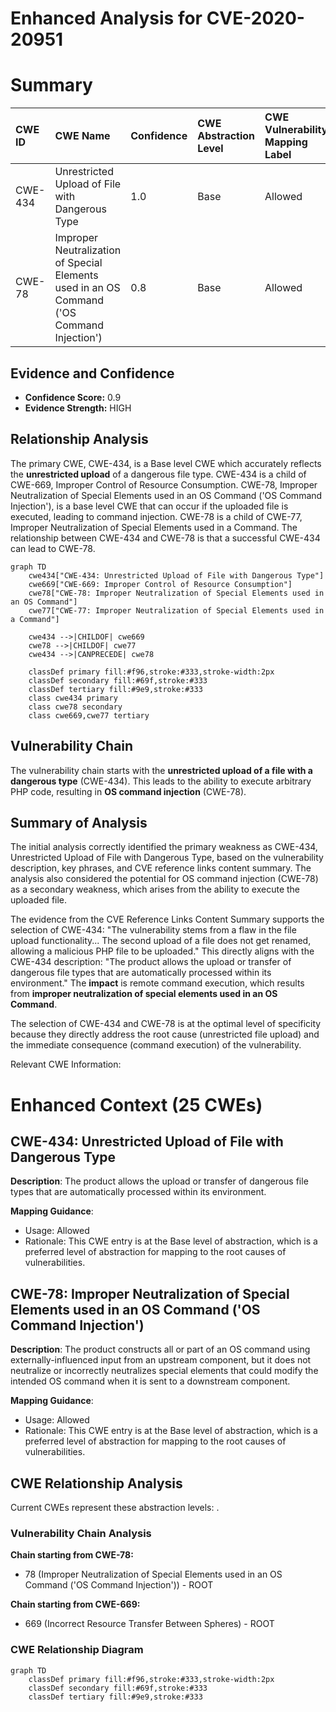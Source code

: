 # Enhanced Analysis for CVE-2020-20951

# Summary
| CWE ID  | CWE Name                                                        | Confidence | CWE Abstraction Level | CWE Vulnerability Mapping Label | CWE-Vulnerability Mapping Notes |
| :-------- | :-------------------------------------------------------------- | :---------- | :---------------------- | :------------------------------ | :-------------------------------- |
| CWE-434 | Unrestricted Upload of File with Dangerous Type                 | 1.0         | Base                    | Allowed                         | Primary CWE                     |
| CWE-78  | Improper Neutralization of Special Elements used in an OS Command ('OS Command Injection') | 0.8         | Base                    | Allowed                         | Secondary CWE                     |

## Evidence and Confidence

*   **Confidence Score:** 0.9
*   **Evidence Strength:** HIGH

## Relationship Analysis
The primary CWE, CWE-434, is a Base level CWE which accurately reflects the **unrestricted upload** of a dangerous file type. CWE-434 is a child of CWE-669, Improper Control of Resource Consumption. CWE-78, Improper Neutralization of Special Elements used in an OS Command ('OS Command Injection'), is a base level CWE that can occur if the uploaded file is executed, leading to command injection. CWE-78 is a child of CWE-77, Improper Neutralization of Special Elements used in a Command. The relationship between CWE-434 and CWE-78 is that a successful CWE-434 can lead to CWE-78.

```mermaid
graph TD
    cwe434["CWE-434: Unrestricted Upload of File with Dangerous Type"]
    cwe669["CWE-669: Improper Control of Resource Consumption"]
    cwe78["CWE-78: Improper Neutralization of Special Elements used in an OS Command"]
    cwe77["CWE-77: Improper Neutralization of Special Elements used in a Command"]

    cwe434 -->|CHILDOF| cwe669
    cwe78 -->|CHILDOF| cwe77
    cwe434 -->|CANPRECEDE| cwe78

    classDef primary fill:#f96,stroke:#333,stroke-width:2px
    classDef secondary fill:#69f,stroke:#333
    classDef tertiary fill:#9e9,stroke:#333
    class cwe434 primary
    class cwe78 secondary
    class cwe669,cwe77 tertiary
```

## Vulnerability Chain
The vulnerability chain starts with the **unrestricted upload of a file with a dangerous type** (CWE-434). This leads to the ability to execute arbitrary PHP code, resulting in **OS command injection** (CWE-78).

## Summary of Analysis
The initial analysis correctly identified the primary weakness as CWE-434, Unrestricted Upload of File with Dangerous Type, based on the vulnerability description, key phrases, and CVE reference links content summary. The analysis also considered the potential for OS command injection (CWE-78) as a secondary weakness, which arises from the ability to execute the uploaded file.

The evidence from the CVE Reference Links Content Summary supports the selection of CWE-434: "The vulnerability stems from a flaw in the file upload functionality... The second upload of a file does not get renamed, allowing a malicious PHP file to be uploaded." This directly aligns with the CWE-434 description: "The product allows the upload or transfer of dangerous file types that are automatically processed within its environment." The **impact** is remote command execution, which results from **improper neutralization of special elements used in an OS Command**.

The selection of CWE-434 and CWE-78 is at the optimal level of specificity because they directly address the root cause (unrestricted file upload) and the immediate consequence (command execution) of the vulnerability.

Relevant CWE Information:
# Enhanced Context (25 CWEs)
## CWE-434: Unrestricted Upload of File with Dangerous Type

**Description**:
The product allows the upload or transfer of dangerous file types that are automatically processed within its environment.

**Mapping Guidance**:
- Usage: Allowed
- Rationale: This CWE entry is at the Base level of abstraction, which is a preferred level of abstraction for mapping to the root causes of vulnerabilities.

## CWE-78: Improper Neutralization of Special Elements used in an OS Command ('OS Command Injection')

**Description**:
The product constructs all or part of an OS command using externally-influenced input from an upstream component, but it does not neutralize or incorrectly neutralizes special elements that could modify the intended OS command when it is sent to a downstream component.

**Mapping Guidance**:
- Usage: Allowed
- Rationale: This CWE entry is at the Base level of abstraction, which is a preferred level of abstraction for mapping to the root causes of vulnerabilities.


## CWE Relationship Analysis

Current CWEs represent these abstraction levels: .


### Vulnerability Chain Analysis

**Chain starting from CWE-78:**
- 78 (Improper Neutralization of Special Elements used in an OS Command ('OS Command Injection')) - ROOT


**Chain starting from CWE-669:**
- 669 (Incorrect Resource Transfer Between Spheres) - ROOT



### CWE Relationship Diagram

```mermaid
graph TD
    classDef primary fill:#f96,stroke:#333,stroke-width:2px
    classDef secondary fill:#69f,stroke:#333
    classDef tertiary fill:#9e9,stroke:#333
```